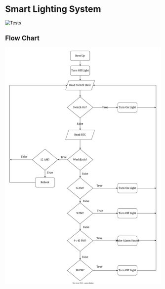 # Smart Lighting System

![Tests](https://github.com/aungkhantmaw64/smart-lighting-system/actions/workflows/workflow.yml/badge.svg)

## Flow Chart

![Flowchart](./images/drawio/flow_chart.drawio.svg)
